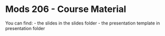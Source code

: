 # Mods 206 - Course Material

You can find:
    - the slides in the slides folder
    - the presentation template in presentation folder